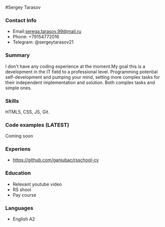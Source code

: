 #Sergey Tarasov

### Contact Info
* Email:serega.tarasov.99@mail.ru
* Phone: +79154772016
* Telegram: @sergeytarasov21

### Summary
I don't have any coding experience at the moment.My goal
this is a development in the IT field to a professional level.
Programming
potential self-development and pumping your mind, setting more complex tasks
for their independent implementation and solution.
Both complex tasks and simple ones.

### Skills
 HTML5, CSS, JS, Git.

### Code examples (LATEST)
 Coming soon

### Experiens
* https://github.com/ganjubac/rsschool-cv

### Education
* Relevant youtube video
* RS shool 
* Pay course

### Languages
* English A2
